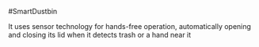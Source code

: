 #SmartDustbin

It uses sensor technology for hands-free operation, automatically opening and closing its lid when it detects trash or a hand near it
